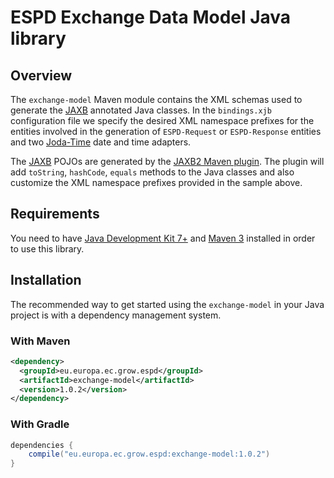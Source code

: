 # ESPD Exchange Data Model Java library

## Overview

The `exchange-model` Maven module contains the XML schemas used to generate the [JAXB](https://jaxb.java.net) annotated Java classes.
In the `bindings.xjb` configuration file we specify the desired XML namespace prefixes for the entities involved
in the generation of `ESPD-Request` or `ESPD-Response` entities and two [Joda-Time](http://www.joda.org/joda-time/) date and time adapters.

The [JAXB](https://jaxb.java.net) POJOs are generated by the [JAXB2 Maven plugin](https://java.net/projects/maven-jaxb2-plugin/pages/Home).
The plugin will add `toString`, `hashCode`, `equals` methods to the Java classes and also customize the XML namespace
prefixes provided in the sample above.

## Requirements

You need to have [Java Development Kit 7+](http://www.oracle.com/technetwork/java/javase/downloads/index.html) and [Maven 3](https://maven.apache.org) installed in order to use this library.

## Installation

The recommended way to get started using the `exchange-model` in your Java project is with a dependency management system.

### With Maven

```xml
<dependency>
  <groupId>eu.europa.ec.grow.espd</groupId>
  <artifactId>exchange-model</artifactId>
  <version>1.0.2</version>
</dependency>
```

### With Gradle

```groovy
dependencies {
    compile("eu.europa.ec.grow.espd:exchange-model:1.0.2")
}
```


